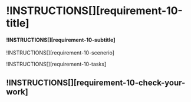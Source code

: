 # !INSTRUCTIONS[][requirement-10-title]

#### !INSTRUCTIONS[][requirement-10-subtitle]

!INSTRUCTIONS[][requirement-10-scenerio]

!INSTRUCTIONS[][requirement-10-tasks]

## !INSTRUCTIONS[][requirement-10-check-your-work]